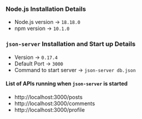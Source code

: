 ### Node.js Installation Details

- Node.js version -> `18.18.0`
- npm version ->  `10.1.0`

### `json-server` Installation and Start up Details

- Version ->  `0.17.4`
- Default Port ->  `3000`
- Command to start server ->  `json-server db.json`

#### List of APIs running when `json-server` is started

- http://localhost:3000/posts
- http://localhost:3000/comments
- http://localhost:3000/profile
